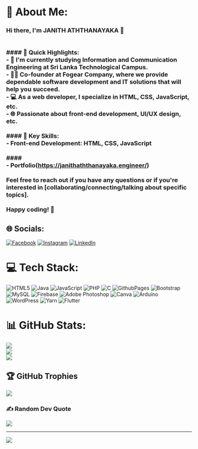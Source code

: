 # 💫 About Me:
### Hi there, I'm JANITH ATHTHANAYAKA 👋<br><br><br>#### 🚀 Quick Highlights:<br>- 🔭 I'm currently studying Information and Communication Engineering at Sri Lanka Technological Campus.<br>- 👨‍💻 Co-founder at Fogear Company, where we provide dependable software development and IT solutions that will help you succeed.<br>- 💻 As a web developer, I specialize in HTML, CSS, JavaScript, etc.<br>- 🌐 Passionate about front-end development, UI/UX design, etc.<br><br>#### 🌟 Key Skills:<br>- Front-end Development: HTML, CSS, JavaScript<br><br>#### <br>- Portfolio(https://janithaththanayaka.engineer/)<br><br>Feel free to reach out if you have any questions or if you're interested in [collaborating/connecting/talking about specific topics].<br><br>Happy coding! 🚀<br>


## 🌐 Socials:
[![Facebook](https://img.shields.io/badge/Facebook-%231877F2.svg?logo=Facebook&logoColor=white)](https://facebook.com/Janith-Sheshan-Aththanayaka) [![Instagram](https://img.shields.io/badge/Instagram-%23E4405F.svg?logo=Instagram&logoColor=white)](https://instagram.com/mr_s_h_e_s_h) [![LinkedIn](https://img.shields.io/badge/LinkedIn-%230077B5.svg?logo=linkedin&logoColor=white)](https://linkedin.com/in/Janith-Aththanayaka) 

# 💻 Tech Stack:
![HTML5](https://img.shields.io/badge/html5-%23E34F26.svg?style=for-the-badge&logo=html5&logoColor=white) ![Java](https://img.shields.io/badge/java-%23ED8B00.svg?style=for-the-badge&logo=openjdk&logoColor=white) ![JavaScript](https://img.shields.io/badge/javascript-%23323330.svg?style=for-the-badge&logo=javascript&logoColor=%23F7DF1E) ![PHP](https://img.shields.io/badge/php-%23777BB4.svg?style=for-the-badge&logo=php&logoColor=white) ![C](https://img.shields.io/badge/c-%2300599C.svg?style=for-the-badge&logo=c&logoColor=white) ![GithubPages](https://img.shields.io/badge/github%20pages-121013?style=for-the-badge&logo=github&logoColor=white) ![Bootstrap](https://img.shields.io/badge/bootstrap-%238511FA.svg?style=for-the-badge&logo=bootstrap&logoColor=white) ![MySQL](https://img.shields.io/badge/mysql-%2300000f.svg?style=for-the-badge&logo=mysql&logoColor=white) ![Firebase](https://img.shields.io/badge/Firebase-039BE5?style=for-the-badge&logo=Firebase&logoColor=white) ![Adobe Photoshop](https://img.shields.io/badge/adobe%20photoshop-%2331A8FF.svg?style=for-the-badge&logo=adobe%20photoshop&logoColor=white) ![Canva](https://img.shields.io/badge/Canva-%2300C4CC.svg?style=for-the-badge&logo=Canva&logoColor=white) ![Arduino](https://img.shields.io/badge/-Arduino-00979D?style=for-the-badge&logo=Arduino&logoColor=white) ![WordPress](https://img.shields.io/badge/WordPress-%23117AC9.svg?style=for-the-badge&logo=WordPress&logoColor=white) ![Yarn](https://img.shields.io/badge/yarn-%232C8EBB.svg?style=for-the-badge&logo=yarn&logoColor=white) ![Flutter](https://img.shields.io/badge/Flutter-%2302569B.svg?style=for-the-badge&logo=Flutter&logoColor=white)
# 📊 GitHub Stats:
![](https://github-readme-stats.vercel.app/api?username=JanithSheshan&theme=dark&hide_border=true&include_all_commits=true&count_private=false)<br/>
![](https://github-readme-streak-stats.herokuapp.com/?user=JanithSheshan&theme=dark&hide_border=true)<br/>
![](https://github-readme-stats.vercel.app/api/top-langs/?username=JanithSheshan&theme=dark&hide_border=true&include_all_commits=true&count_private=false&layout=compact)

## 🏆 GitHub Trophies
![](https://github-profile-trophy.vercel.app/?username=JanithSheshan&theme=radical&no-frame=true&no-bg=true&margin-w=4)

### ✍️ Random Dev Quote
![](https://quotes-github-readme.vercel.app/api?type=horizontal&theme=radical)

---
[![](https://visitcount.itsvg.in/api?id=JanithSheshan&icon=5&color=12)](https://visitcount.itsvg.in)

<!-- Proudly created with GPRM ( https://gprm.itsvg.in ) -->
